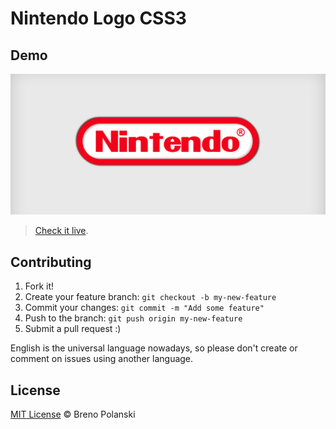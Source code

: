 # Nintendo Logo CSS3

## Demo

[![nintendo-logo-css3](https://raw.githubusercontent.com/brenopolanski/nintendo-logo-css3/master/screenshot.png)](http://codepen.io/brenopolanski/full/MyLpgR)

> [Check it live](http://codepen.io/brenopolanski/full/MyLpgR).

## Contributing

1. Fork it!
2. Create your feature branch: `git checkout -b my-new-feature`
3. Commit your changes: `git commit -m "Add some feature"`
4. Push to the branch: `git push origin my-new-feature`
5. Submit a pull request  :)

English is the universal language nowadays, so please don't create or comment on issues using another language.

## License

[MIT License](http://brenopolanski.mit-license.org/) © Breno Polanski
